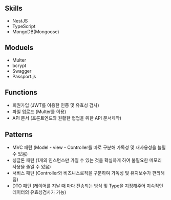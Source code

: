 ## Skills

- NestJS
- TypeScript
- MongoDB(Mongoose)

## Moduels

- Multer
- bcrypt
- Swagger
- Passport.js

## Functions

- 회원가입 (JWT를 이용한 인증 및 유효성 검사)
- 파일 업로드 (Multer를 이용)
- API 문서 (프론트엔드와 원활한 협업을 위한 API 문서제작)

## Patterns

- MVC 패턴 (Model - view - Controller를 따로 구분해 가독성 및 재사용성을 늘릴 수 있음)
- 싱글톤 패턴 (1개의 인스턴스만 가질 수 있는 것을 확실하게 하여 불필요한 메모리 사용을 줄일 수 있음)
- 서비스 패턴 (Controller와 비즈니스로직을 구분하여 가독성 및 유지보수가 편리해짐)
- DTO 패턴 (레이어를 지날 때 마다 전송되는 방식 및 Type을 지정해주어 지속적인 데이터의 유효성검사가 가능)
